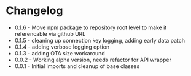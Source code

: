 Changelog
=========

- 0.1.6 - Move npm package to repository root level to make it referencable via github URL
- 0.1.5 - cleaning up connection key logging, adding early data patch
- 0.1.4 - adding verbose logging option
- 0.1.3 - adding OTA size workaround
- 0.0.2 - Working alpha version, needs refactor for API wrapper
- 0.0.1 - Initial imports and cleanup of base classes
